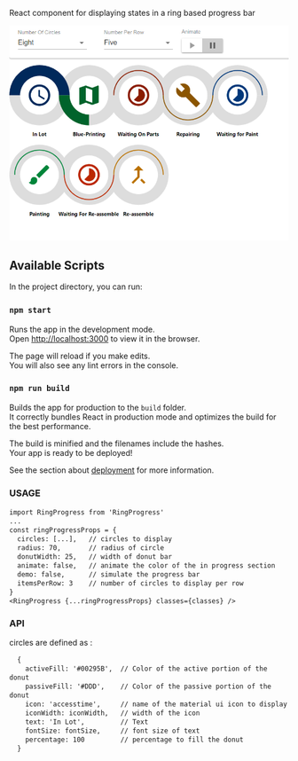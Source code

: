 React component for displaying states in a ring based progress bar

![alt text](https://github.com/jeffras/react-ring-progress/blob/master/sample.PNG)

## Available Scripts

In the project directory, you can run:

### `npm start`

Runs the app in the development mode.<br>
Open [http://localhost:3000](http://localhost:3000) to view it in the browser.

The page will reload if you make edits.<br>
You will also see any lint errors in the console.


### `npm run build`

Builds the app for production to the `build` folder.<br>
It correctly bundles React in production mode and optimizes the build for the best performance.

The build is minified and the filenames include the hashes.<br>
Your app is ready to be deployed!

See the section about [deployment](https://facebook.github.io/create-react-app/docs/deployment) for more information.

### USAGE
```
import RingProgress from 'RingProgress'
...
const ringProgressProps = {
  circles: [...],   // circles to display
  radius: 70,       // radius of circle
  donutWidth: 25,   // width of donut bar
  animate: false,   // animate the color of the in progress section
  demo: false,      // simulate the progress bar
  itemsPerRow: 3    // number of circles to display per row
}
<RingProgress {...ringProgressProps} classes={classes} />
```
### API

circles are defined as :
```
  {
    activeFill: '#00295B',  // Color of the active portion of the donut
    passiveFill: '#DDD',    // Color of the passive portion of the donut
    icon: 'accesstime',     // name of the material ui icon to display
    iconWidth: iconWidth,   // width of the icon
    text: 'In Lot',         // Text
    fontSize: fontSize,     // font size of text
    percentage: 100         // percentage to fill the donut
  }
```  
